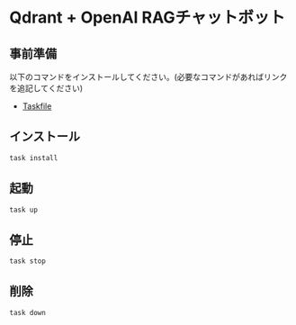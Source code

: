 # Qdrant + OpenAI RAGチャットボット

## 事前準備
以下のコマンドをインストールしてください。(必要なコマンドがあればリンクを追記してください)
- [Taskfile](https://taskfile.dev/installation/)

## インストール

```sh
task install
```

## 起動

```sh
task up
```

## 停止
```sh
task stop
```

## 削除
```sh
task down
```

